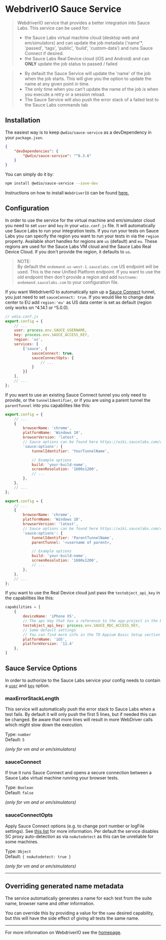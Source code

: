 WebdriverIO Sauce Service
=========================

> WebdriverIO service that provides a better integration into Sauce Labs. This service can be used for:
> - the Sauce Labs virtual machine cloud (desktop web and em/simulators) and can update the job metadata ('name'*, 'passed', 'tags', 'public', 'build', 'custom-data') and runs Sauce Connect if desired.
> - the Sauce Labs Real Device cloud (iOS and Android) and can **ONLY** update the job status to passed / failed

> - By default the Sauce Service will update the 'name' of the job when the job starts. This will give you the option to update the name at any given point in time.
> - The only time when you can't update the name of the job is when you execute a retry or a session reload.
> - The Sauce Service will also push the error stack of a failed test to the Sauce Labs commands tab

## Installation

The easiest way is to keep `@wdio/sauce-service` as a devDependency in your `package.json`.

```json
{
    "devDependencies": {
        "@wdio/sauce-service": "^6.3.6"
    }
}
```

You can simply do it by:

```bash
npm install @wdio/sauce-service --save-dev
```

Instructions on how to install `WebdriverIO` can be found [here.](https://webdriver.io/docs/gettingstarted)

## Configuration

In order to use the service for the virtual machine and em/simulator cloud you need to set `user` and `key` in your `wdio.conf.js` file. It will automatically
use Sauce Labs to run your integration tests.
If you run your tests on Sauce Labs you can specify the region you want to run your tests in via the `region` property.
Available short handles for regions are `us` (default) and `eu`. These regions are used for the Sauce Labs VM cloud and the Sauce Labs Real Device Cloud. If you don't provide the region, it defaults to `us`.

> NOTE:\
> By default the `ondemand.us-west-1.saucelabs.com` US endpoint will be used. This is the new Unified Platform endpoint. If you want to use the *old* endpoint then
> don't provide a region and add `hostname: ondemand.saucelabs.com` to your configuration file.

If you want WebdriverIO to automatically spin up a [Sauce Connect](https://wiki.saucelabs.com/display/DOCS/Sauce+Connect+Proxy) tunnel,
you just need to set `sauceConnect: true`. If you would like to change data center to EU add `region:'eu'` as US data center is set as default (region only works on ^4.14.1 or ^5.0.0).

```js
// wdio.conf.js
export.config = {
    // ...
    user: process.env.SAUCE_USERNAME,
    key: process.env.SAUCE_ACCESS_KEY,
    region: 'us',
    services: [
        ['sauce', {
            sauceConnect: true,
            sauceConnectOpts: {
                // ...
            }
        }]
    ],
    // ...
};
```

If you want to use an existing Sauce Connect tunnel you only need to provide, or the `tunnelIdentifier`, or if you are using a parent tunnel the `parentTunnel` into you capabilites like this:

<!--DOCUSAURUS_CODE_TABS-->
<!--Tunnel Identifier-->
```js
export.config = {
    // ...
    {
        browserName: 'chrome',
        platformName: 'Windows 10',
        browserVersion: 'latest',
        // Sauce options can be found here https://wiki.saucelabs.com/display/DOCS/Test+Configuration+Options
        'sauce:options': {
            tunnelIdentifier: 'YourTunnelName',

            // Example options
            build: 'your-build-name',
            screenResolution: '1600x1200',
            // ...
        },
    },
    // ...
};
```
<!--Parent Tunnel-->
```js
export.config = {
    // ...
    {
        browserName: 'chrome',
        platformName: 'Windows 10',
        browserVersion: 'latest',
        // Sauce options can be found here https://wiki.saucelabs.com/display/DOCS/Test+Configuration+Options
        'sauce:options': {
            tunnelIdentifier: 'ParentTunnelName',
            parentTunnel: '<username of parent>,

            // Example options
            build: 'your-build-name',
            screenResolution: '1600x1200',
            // ...
        },
    },
    // ...
};
```
<!--END_DOCUSAURUS_CODE_TABS-->

If you want to use the Real Device cloud just pass the `testobject_api_key` in the capabilities like this:

```js
capabilities = [
    {
        deviceName: 'iPhone XS',
        // The api key that has a reference to the app-project in the RDC cloud
        testobject_api_key: process.env.SAUCE_RDC_ACCESS_KEY,
        // Some default settings
        // You can find more info in the TO Appium Basic Setup section
        platformName: 'iOS',
        platformVersion: '11.4'
    },
]
```

## Sauce Service Options

In order to authorize to the Sauce Labs service your config needs to contain a [`user`](https://webdriver.io/docs/options#user) and [`key`](https://webdriver.io/docs/options#key) option.

### maxErrorStackLength
This service will automatically push the error stack to Sauce Labs when a test fails. By default it will only push the first 5
lines, but if needed this can be changed. Be aware that more lines will result in more WebDriver calls which might slow down the execution.

Type: `number`<br />
Default: `5`

*(only for vm and or em/simulators)*

### sauceConnect
If true it runs Sauce Connect and opens a secure connection between a Sauce Labs virtual machine running your browser tests.

Type: `Boolean`<br />
Default: `false`

*(only for vm and or em/simulators)*

### sauceConnectOpts
Apply Sauce Connect options (e.g. to change port number or logFile settings). See [this list](https://github.com/bermi/sauce-connect-launcher#advanced-usage) for more information. Per default the service disables SC proxy auto-detection as via `noAutodetect` as this can be unreliable for some machines.

Type: `Object`<br />
Default: `{ noAutodetect: true }`

*(only for vm and or em/simulators)*

----

## Overriding generated name metadata
The service automatically generates a name for each test from the suite name, browser name and other information.

You can override this by providing a value for the `name` desired capability, but this will have the side effect of giving all tests the same name.

----

For more information on WebdriverIO see the [homepage](https://webdriver.io).
